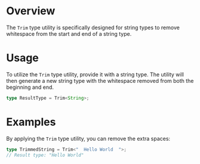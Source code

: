 # Overview

The `Trim` type utility is specifically designed for string types to remove whitespace from the start and end of a string type.

# Usage

To utilize the `Trim` type utility, provide it with a string type. The utility will then generate a new string type with the whitespace removed from both the beginning and end.

```typescript
type ResultType = Trim<String>;
```

# Examples

By applying the `Trim` type utility, you can remove the extra spaces:

```typescript
type TrimmedString = Trim<"  Hello World  ">;
// Result type: "Hello World"
```
